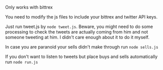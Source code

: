 Only works with bittrex

You need to modify the js files to include your bittrex and twitter API keys.

Just run tweet.js by `node tweet.js`. Beware, you might need to do some processing to check the tweets are actually coming from him and not someone tweeting at him. I didn't care enough about it to do it myself.

In case you are paranoid your sells didn't make through run `node sells.js`

If you don't want to listen to tweets but place buys and sells automatically run `node run.js`
